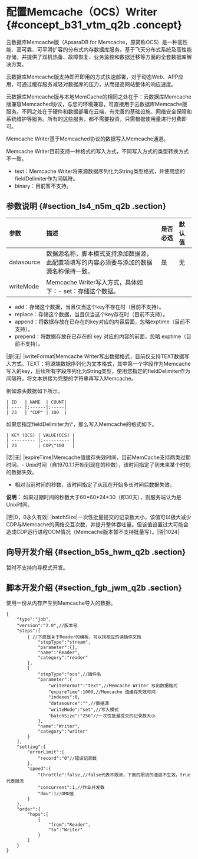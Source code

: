 # 配置Memcache（OCS）Writer {#concept_b31_vtm_q2b .concept}

云数据库Memcache版（ApsaraDB for Memcache，原简称OCS）是一种高性能、高可靠、可平滑扩容的分布式内存数据库服务。基于飞天分布式系统及高性能存储，并提供了双机热备、故障恢复、业务监控和数据迁移等方面的全套数据库解决方案。

云数据库Memcache版支持即开即用的方式快速部署，对于动态Web、APP应用，可通过缓存服务减轻对数据库的压力，从而提高网站整体的响应速度。

云数据库Memcache版与本地MemCache的相同之处在于：云数据库Memcache版兼容Memcached协议，与您的环境兼容，可直接用于云数据库Memcache版服务。不同之处在于硬件和数据部署在云端，有完善的基础设施、网络安全保障和系统维护等服务。所有的这些服务，都不需要投资，只需根据使用量进行付费即可。

Memcache Writer基于Memcached协议的数据写入Memcache通道。

Memcache Writer目前支持一种格式的写入方式，不同写入方式的类型转换方式不一致。

-   text：Memcache Writer将来源数据序列化为String类型格式，并使用您的fieldDelimiter作为间隔符。
-   binary：目前暂不支持。

## 参数说明 {#section_ls4_n5m_q2b .section}

|参数|描述|是否必选|默认值|
|:-|:-|:---|:--|
|datasource|数据源名称，脚本模式支持添加数据源，此配置项填写的内容必须要与添加的数据源名称保持一致。|是|无|
|writeMode|Memcache Writer写入方式，具体如下：-   set：存储这个数据。
-   add：存储这个数据，当且仅当这个key不存在时（目前不支持）。
-   replace：存储这个数据，当且仅当这个key存在时（目前不支持）。
-   append：将数据存放在已存在的key对应的内容后面，忽略exptime（目前不支持）。
-   prepend：将数据存放在已存在的 key 对应的内容的前面，忽略 exptime（目前不支持）。

|是|无|
|writeFormat|Memcache Writer写出数据格式，目前仅支持TEXT数据写入方式。TEXT：将源端数据序列化为文本格式，其中第一个字段作为Memcache写入的key，后续所有字段序列化为String类型，使用您指定的fieldDelimiter作为间隔符，将文本拼接为完整的字符串再写入Memcache。

例如源头数据如下所示。

```
| ID   | NAME  | COUNT|
| ---- |:------|:-----|
| 23   | "CDP" | 100  |
```

如果您指定fieldDelimiter为\\^，那么写入Memcache的格式如下。

```
| KEY (OCS) | VALUE(OCS) |
| --------- |:---------- |
| 23        | CDP\^100   |
```

|否|无|
|expireTime|Memcache值缓存失效时间，目前MemCache支持两类过期时间。-   Unix时间（自1970.1.1开始到现在的秒数），该时间指定了到未来某个时刻的数据失效。
-   相对当前时间的秒数，该时间指定了从现在开始多长时间后数据失效。

**说明：** 如果过期时间的秒数大于60\*60\*24\*30（即30天），则服务端认为是Unix时间。

 |否|0，0永久有效|
|batchSize|一次性批量提交的记录数大小，该值可以极大减少CDP与Memcache的网络交互次数，并提升整体吞吐量。但该值设置过大可能会造成CDP运行进程OOM情况（Memcache版本暂不支持批量写）。|否|1024|

## 向导开发介绍 {#section_b5s_hwm_q2b .section}

暂时不支持向导模式开发。

## 脚本开发介绍 {#section_fgb_jwm_q2b .section}

使用一份从内存产生到Memcache导入的数据。

```
{
    "type":"job",
    "version":"2.0",//版本号
    "steps":[
        { //下面是关于Reader的模板，可以找相应的读插件文档
            "stepType":"stream",
            "parameter":{},
            "name":"Reader",
            "category":"reader"
        },
        {
            "stepType":"ocs",//插件名
            "parameter":{
                "writeFormat":"text",//Memcache Writer 写出数据格式
                "expireTime":1000,//Memcache 值缓存失效时间
                "indexes":0,
                "datasource":"",//数据源
                "writeMode":"set",//写入模式
                "batchSize":"256"//一次性批量提交的记录数大小
            },
            "name":"Writer",
            "category":"writer"
        }
    ],
    "setting":{
        "errorLimit":{
            "record":"0"//错误记录数
        },
        "speed":{
            "throttle":false,//false代表不限流，下面的限流的速度不生效，true代表限流
            "concurrent":1,//作业并发数
            "dmu":1//DMU值
        }
    },
    "order":{
        "hops":[
            {
                "from":"Reader",
                "to":"Writer"
            }
        ]
    }
}
```


